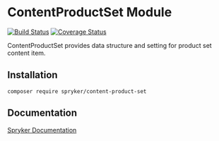 # ContentProductSet Module
[![Build Status](https://travis-ci.org/spryker/content-product-set.svg)](https://travis-ci.org/spryker/content-product-set)
[![Coverage Status](https://coveralls.io/repos/github/spryker/content-product-set/badge.svg)](https://coveralls.io/github/spryker/content-product-set)

ContentProductSet provides data structure and setting for product set content item.

## Installation

```
composer require spryker/content-product-set
```

## Documentation

[Spryker Documentation](https://documentation.spryker.com/module_guide/overview.htm)
